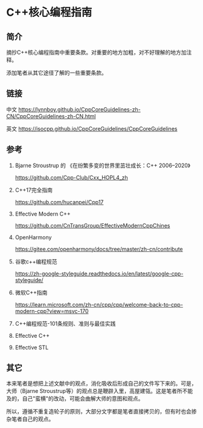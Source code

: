 <h1>C++核心编程指南</h1>

<h2>简介</h2>

摘抄C++核心编程指南中重要条款。对重要的地方加粗，对不好理解的地方加注释。

添加笔者从其它途径了解的一些重要条款。

<h2>链接</h2>

中文 https://lynnboy.github.io/CppCoreGuidelines-zh-CN/CppCoreGuidelines-zh-CN.html

英文 https://isocpp.github.io/CppCoreGuidelines/CppCoreGuidelines

<h2>参考</h2>

1. Bjarne Stroustrup 的 《在纷繁多变的世界里茁壮成长：C++ 2006–2020》

    https://github.com/Cpp-Club/Cxx_HOPL4_zh

2. C++17完全指南

    https://github.com/hucanpei/Cpp17

3. Effective Modern C++

    https://github.com/CnTransGroup/EffectiveModernCppChines

4. OpenHarmony

    https://gitee.com/openharmony/docs/tree/master/zh-cn/contribute

5. 谷歌c++编程规范

    https://zh-google-styleguide.readthedocs.io/en/latest/google-cpp-styleguide/

6. 微软C++指南

    https://learn.microsoft.com/zh-cn/cpp/cpp/welcome-back-to-cpp-modern-cpp?view=msvc-170

7. C++编程规范-101条规则、准则与最佳实践

8. Effective C++ 

9. Effective STL

<h2>其它</h2>

本来笔者是想把上述文献中的观点，消化吸收后形成自己的文件写下来的。可是，大师（Bjarne Stroustrup等）的观点总是鞭辟入里，高屋建瓴。这是笔者所不能及的，自己"蛮横"的改动，可能会曲解大师的意图和观点。

所以，遵循不重复造轮子的原则，大部分文字都是笔者直接拷贝的，但有时也会掺杂笔者自己的观点。